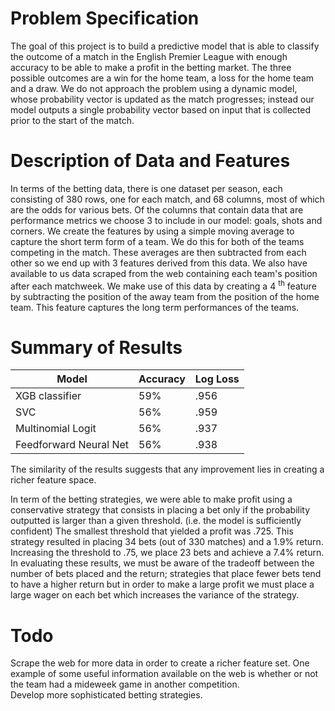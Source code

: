 # Problem Specification

The goal of this project is to build a predictive model that is able to classify the outcome of a match in the English Premier League with enough accuracy to be able to make a profit in the betting market. The three possible outcomes are a win for the home team, a loss for the home team and a draw. We do not approach the problem using a dynamic model, whose probability vector is updated as the match progresses; instead our model outputs a single probability vector based on input that is collected prior to the start of the match.  



# Description of Data and Features
In terms of the betting data, there is one dataset per season, each consisting of 380 rows, one for each match, and 68 columns, most of which are the odds for various bets. Of the columns that contain data that are performance metrics we choose 3 to include in our model: goals, shots and corners. We create the features by using a simple moving average to capture the short term form of a team. We do this for both of the teams competing in the match. These averages are then subtracted from each other so we end up with 3 features derived from this data. We also have available to us data scraped from the web containing each team's position after each matchweek. We make use of this data by creating a 4 <sup>th</sup> feature by subtracting the position of the away team from the position of the home team. This feature captures the long term performances of the teams.


# Summary of Results
 | Model | Accuracy | Log Loss |
 | ------| ---------| ---------|
 | XGB classifier | 59% | .956 |
 | SVC | 56% | .959 |
 | Multinomial Logit | 56% | .937 |
 | Feedforward Neural Net | 56% | .938|
 
 The similarity of the results suggests that any improvement lies in creating a richer feature space.
 
 In term of the betting strategies, we were able to make profit using a conservative strategy that consists in placing a bet only if the probability outputted is larger than a given threshold. (i.e. the model is sufficiently confident) The smallest threshold that yielded a profit was .725. This strategy resulted in placing 34 bets (out of 330 matches) and a 1.9% return. Increasing the threshold to .75, we place 23 bets and achieve a 7.4% return. In evaluating these results, we must be aware of the tradeoff between the number of bets placed and the return; strategies that place fewer bets tend to have a higher return but in order to make a large profit we must place a large wager on each bet which increases the variance of the strategy.  


# Todo
Scrape the web for more data in order to create a richer feature set. One example of some useful information available on the web 
is whether or not the team had a mideweek game in another competition. <br/>
Develop more sophisticated betting strategies. <br/>


